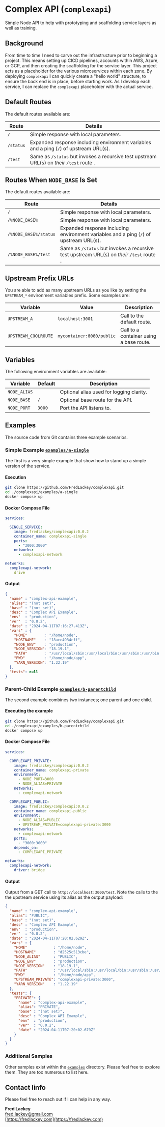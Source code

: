 # Complex API (`complexapi`)  

Simple Node API to help with prototyping and scaffolding service layers as well as training.

## Background  

From time to time I need to carve out the infrastructure prior to beginning a project.  This means setting up CICD pipelines, accounts within AWS, Azure, or GCP, and then creating the scaffolding for the service layer.  This project acts as a placeholder for the various microservices within each zone.  By deploying `complexapi` I can quickly create a "hello world" structure, to ensure the back end is in place, before starting work.  As I develop each service, I can replace the `complexapi` placeholder with the actual service.

## Default Routes  

The default routes available are:

| Route | Details |  
|-------|---------|  
| `/` | Simple response with local parameters. |  
| `/status` | Expanded response including environment variables and a ping (`/`) of upstream URL(s). |  
| `/test` | Same as `/status` but invokes a recursive test upstream URL(s) on _their_ `/test` route . |  

## Routes When `NODE_BASE` Is Set  

The default routes available are:

| Route | Details |  
|-------|---------|  
| `/` | Simple response with local parameters. |  
| `/%NODE_BASE%` | Simple response with local parameters. |  
| `/%NODE_BASE%/status` | Expanded response including environment variables and a ping (`/`) of upstream URL(s). |  
| `/%NODE_BASE%/test` | Same as `/status` but invokes a recursive test upstream URL(s) on _their_ `/test` route . |  

## Upstream Prefix URLs  

You are able to add as many upstream URLs as you like by setting the `UPSTREAM_*` environment variables prefix.  Some examples are:

| Variable | Value | Description |
|----------|-------|-------------|
| `UPSTREAM_A` | `localhost:3001` | Call to the default route. |
| `UPSTREAM_COOLROUTE` | `mycontainer:8080/public` | Call to a container using a base route. |

## Variables  

The following environment variables are available:

| Variable     | Default | Description |
|--------------|---------|-------------|
| `NODE_ALIAS` |         | Optional alias used for logging clarity. |
| `NODE_BASE`  | `/`     | Optional base route for the API. |
| `NODE_PORT`  | `3000`  | Port the API listens to. |

## Examples  

The source code from Git contains three example scenarios.

### Simple Example [`examples/a-single`](./examples/a-single)

The first is a very simple example that show how to stand up a simple version of the service.

#### Execution

```bash
git clone https://github.com/FredLackey/complexapi.git
cd ./complexapi/examples/a-single
docker compose up
```  

#### Docker Compose File

```yaml
services:

  SINGLE_SERVICE:
    image: fredlackey/complexapi:0.0.2
    container_name: complexapi-single
    ports:
      - "3000:3000"
    networks:
      - complexapi-network

networks:
  complexapi-network:
    drive
```

#### Output

```json
{
  "name" : "complex-api-example",
  "alias": "(not set)",
  "base" : "(not set)",
  "desc" : "Complex API Example",
  "env"  : "production",
  "ver"  : "0.0.2",
  "date" : "2024-04-11T07:16:27.413Z",
  "vars" : {
    "HOME"        : "/home/node",
    "HOSTNAME"    : "18acc4934cff",
    "NODE_ENV"    : "production",
    "NODE_VERSION": "18.19.1",
    "PATH"        : "/usr/local/sbin:/usr/local/bin:/usr/sbin:/usr/bin:/sbin:/bin",
    "PWD"         : "/home/node/app",
    "YARN_VERSION": "1.22.19"
  },
  "tests": null
}
```

### Parent-Child Example [`examples/b-parentchild`](./examples/b-parentchild)

The second example combines two instances; one parent and one child.

#### Executing the example

```bash
git clone https://github.com/FredLackey/complexapi.git
cd ./complexapi/examples/b-parentchild
docker compose up
```  

#### Docker Compose File

```yaml
services:

  COMPLEXAPI_PRIVATE:
    image: fredlackey/complexapi:0.0.2
    container_name: complexapi-private
    environment:
      - NODE_PORT=3000
      - NODE_ALIAS=PRIVATE
    networks:
      - complexapi-network

  COMPLEXAPI_PUBLIC:
    image: fredlackey/complexapi:0.0.2
    container_name: complexapi-public
    environment:
      - NODE_ALIAS=PUBLIC
      - UPSTREAM_PRIVATE=complexapi-private:3000
    networks:
      - complexapi-network
    ports:
      - "3000:3000"
    depends_on:
      - COMPLEXAPI_PRIVATE

networks:
  complexapi-network:
    driver: bridge
```

#### Output

Output from a GET call to `http://localhost:3000/test`.  Note the calls to the the upstream service using its alias as the output payload:

```json
{
  "name" : "complex-api-example",
  "alias": "PUBLIC",
  "base" : "(not set)",
  "desc" : "Complex API Example",
  "env"  : "production",
  "ver"  : "0.0.2",
  "date" : "2024-04-11T07:20:02.629Z",
  "vars" : {
    "HOME"            : "/home/node",
    "HOSTNAME"        : "d2525c513cbe",
    "NODE_ALIAS"      : "PUBLIC",
    "NODE_ENV"        : "production",
    "NODE_VERSION"    : "18.19.1",
    "PATH"            : "/usr/local/sbin:/usr/local/bin:/usr/sbin:/usr/bin:/sbin:/bin",
    "PWD"             : "/home/node/app",
    "UPSTREAM_PRIVATE": "complexapi-private:3000",
    "YARN_VERSION"    : "1.22.19"
  },
  "tests": {
    "PRIVATE": {
      "name" : "complex-api-example",
      "alias": "PRIVATE",
      "base" : "(not set)",
      "desc" : "Complex API Example",
      "env"  : "production",
      "ver"  : "0.0.2",
      "date" : "2024-04-11T07:20:02.670Z"
    }
  }
}

```

### Additional Samples  

Other samples exist within the [`examples`](./examples/) directory.  Please feel free to explore them.  They are too numerous to list here.

## Contact Iinfo

Please feel free to reach out if I can help in any way.

**Fred Lackey**  
[fred.lackey@gmail.com](mailto:fred.lackey@gmail.com)  
[https://fredlackey.com](https://fredlackey.com)  

